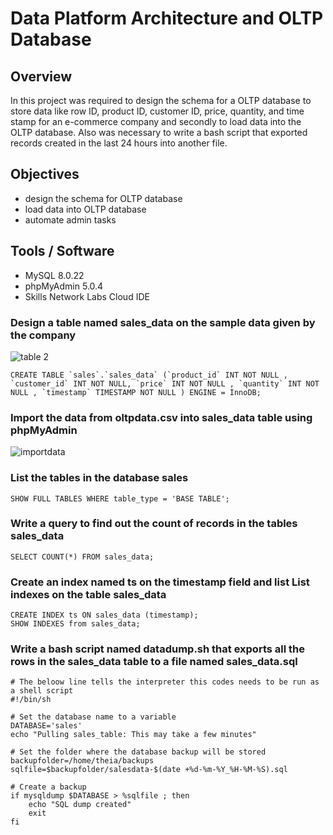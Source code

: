 # Data Platform Architecture and OLTP Database

## Overview
In this project was required to design the schema for a OLTP database to store data like row ID, product ID, customer ID, price, quantity, and time stamp for an e-commerce company and secondly to load  data into the OLTP database. Also was necessary to write a bash script that exported records created in the last 24 hours into another file.

## Objectives
- design the schema for OLTP database
- load data into OLTP database
- automate admin tasks

## Tools / Software

- MySQL 8.0.22
- phpMyAdmin 5.0.4
- Skills Network Labs Cloud IDE

### Design a table named sales_data on the sample data given by the company
![table 2](https://user-images.githubusercontent.com/95388763/162231277-23c3f931-e236-4dfc-af79-ee464a2c6398.png)

```
CREATE TABLE `sales`.`sales_data` (`product_id` INT NOT NULL , `customer_id` INT NOT NULL, `price` INT NOT NULL , `quantity` INT NOT NULL , `timestamp` TIMESTAMP NOT NULL ) ENGINE = InnoDB;
```

### Import the data from oltpdata.csv into sales_data table using phpMyAdmin
![importdata](https://user-images.githubusercontent.com/95388763/162233671-04e94055-0679-4b72-8145-99f8ad962502.png)

### List the tables in the database sales
```
SHOW FULL TABLES WHERE table_type = 'BASE TABLE';
```
### Write a query to find out the count of records in the tables sales_data
```
SELECT COUNT(*) FROM sales_data;
```
### Create an index named ts on the timestamp field and list List indexes on the table sales_data 
```
CREATE INDEX ts ON sales_data (timestamp);
SHOW INDEXES from sales_data;
```

### Write a bash script named datadump.sh that exports all the rows in the sales_data table to a file named sales_data.sql
```
# The beloow line tells the interpreter this codes needs to be run as a shell script
#!/bin/sh

# Set the database name to a variable
DATABASE='sales'
echo "Pulling sales_table: This may take a few minutes"

# Set the folder where the database backup will be stored
backupfolder=/home/theia/backups
sqlfile=$backupfolder/salesdata-$(date +%d-%m-%Y_%H-%M-%S).sql

# Create a backup
if mysqldump $DATABASE > %sqlfile ; then
    echo "SQL dump created"
    exit
fi
```

